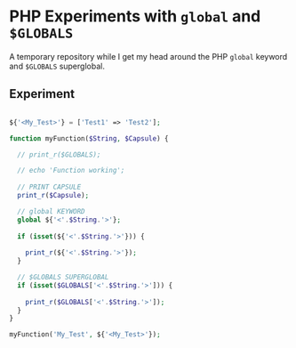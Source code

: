 # PHP Experiments with `global` and `$GLOBALS`
A temporary repository while I get my head around the PHP `global` keyword and `$GLOBALS` superglobal.

## Experiment

```php

${'<My_Test>'} = ['Test1' => 'Test2'];

function myFunction($String, $Capsule) {

  // print_r($GLOBALS);

  // echo 'Function working';
  
  // PRINT CAPSULE
  print_r($Capsule);

  // global KEYWORD
  global ${'<'.$String.'>'};
  
  if (isset(${'<'.$String.'>'})) {
      
    print_r(${'<'.$String.'>'});
  }

  // $GLOBALS SUPERGLOBAL
  if (isset($GLOBALS['<'.$String.'>'])) {
      
    print_r($GLOBALS['<'.$String.'>']);
  }
}

myFunction('My_Test', ${'<My_Test>'});

```
